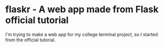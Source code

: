# flaskr - A web app made from Flask official tutorial

I'm trying to make a web app for my college terminal project, so I started from the official tutorial.
